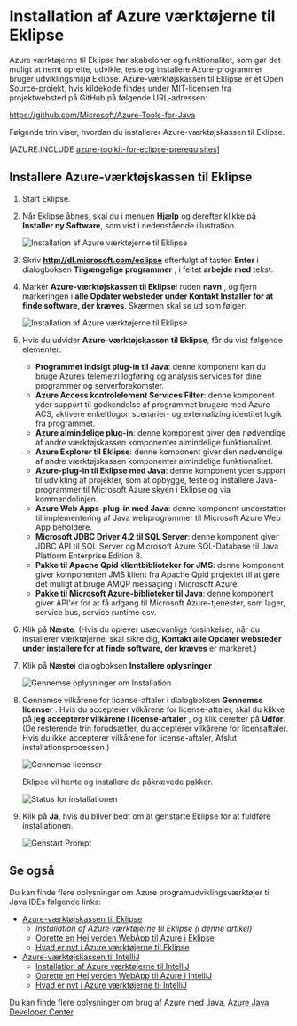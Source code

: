 <properties
    pageTitle="Installation af Azure værktøjerne til Eklipse | Microsoft Azure"
    description="Få mere at vide, hvordan du installerer Azure-værktøjskassen til Eklipse."
    services=""
    documentationCenter="java"
    authors="rmcmurray"
    manager="wpickett"
    editor=""/>

<tags
    ms.service="multiple"
    ms.workload="na"
    ms.tgt_pltfrm="multiple"
    ms.devlang="Java"
    ms.topic="article"
    ms.date="08/11/2016" 
    ms.author="robmcm"/>

<!-- Legacy MSDN URL = https://msdn.microsoft.com/library/azure/hh690946.aspx -->

# <a name="installing-the-azure-toolkit-for-eclipse"></a>Installation af Azure værktøjerne til Eklipse

Azure værktøjerne til Eklipse har skabeloner og funktionalitet, som gør det muligt at nemt oprette, udvikle, teste og installere Azure-programmer bruger udviklingsmiljø Eklipse. Azure-værktøjskassen til Eklipse er et Open Source-projekt, hvis kildekode findes under MIT-licensen fra projektwebsted på GitHub på følgende URL-adressen:

<https://github.com/Microsoft/Azure-Tools-for-Java>

Følgende trin viser, hvordan du installerer Azure-værktøjskassen til Eklipse.

[AZURE.INCLUDE [azure-toolkit-for-eclipse-prerequisites](../includes/azure-toolkit-for-eclipse-prerequisites.md)]

## <a name="to-install-the-azure-toolkit-for-eclipse"></a>Installere Azure-værktøjskassen til Eklipse

1. Start Eklipse.

1. Når Eklipse åbnes, skal du i menuen **Hjælp** og derefter klikke på **Installer ny Software**, som vist i nedenstående illustration.

    ![Installation af Azure værktøjerne til Eklipse][01]

1. Skriv **http://dl.microsoft.com/eclipse** efterfulgt af tasten **Enter** i dialogboksen **Tilgængelige programmer** , i feltet **arbejde med** tekst.

1. Markér **Azure-værktøjskassen til Eklipse**i ruden **navn** , og fjern markeringen i **alle Opdater websteder under Kontakt Installer for at finde software, der kræves**. Skærmen skal se ud som følger:

    ![Installation af Azure værktøjerne til Eklipse][02]

1. Hvis du udvider **Azure-værktøjskassen til Eklipse**, får du vist følgende elementer:

    * **Programmet indsigt plug-in til Java**: denne komponent kan du bruge Azures telemetri logføring og analysis services for dine programmer og serverforekomster.
    * **Azure Access kontrolelement Services Filter**: denne komponent yder support til godkendelse af programmet brugere med Azure ACS, aktivere enkeltlogon scenarier- og externalizing identitet logik fra programmet.
    * **Azure almindelige plug-in**: denne komponent giver den nødvendige af andre værktøjskassen komponenter almindelige funktionalitet.
    * **Azure Explorer til Eklipse**: denne komponent giver den nødvendige af andre værktøjskassen komponenter almindelige funktionalitet.
    * **Azure-plug-in til Eklipse med Java**: denne komponent yder support til udvikling af projekter, som at opbygge, teste og installere Java-programmer til Microsoft Azure skyen i Eklipse og via kommandolinjen.
    * **Azure Web Apps-plug-in med Java**: denne komponent understøtter til implementering af Java webprogrammer til Microsoft Azure Web App beholdere.
    * **Microsoft JDBC Driver 4.2 til SQL Server**: denne komponent giver JDBC API til SQL Server og Microsoft Azure SQL-Database til Java Platform Enterprise Edition 8.
    * **Pakke til Apache Qpid klientbiblioteker for JMS**: denne komponent giver komponenten JMS klient fra Apache Qpid projektet til at gøre det muligt at bruge AMQP messaging i Microsoft Azure.
    * **Pakke til Microsoft Azure-biblioteker til Java**: denne komponent giver API'er for at få adgang til Microsoft Azure-tjenester, som lager, service bus, service runtime osv.

1. Klik på **Næste**. (Hvis du oplever usædvanlige forsinkelser, når du installerer værktøjerne, skal sikre dig, **Kontakt alle Opdater websteder under installere for at finde software, der kræves** er markeret.)

1. Klik på **Næste**i dialogboksen **Installere oplysninger** .

    ![Gennemse oplysninger om Installation][03]

1. Gennemse vilkårene for license-aftaler i dialogboksen **Gennemse licenser** . Hvis du accepterer vilkårene for license-aftaler, skal du klikke på **jeg accepterer vilkårene i license-aftaler** , og klik derefter på **Udfør**. (De resterende trin forudsætter, du accepterer vilkårene for licensaftaler. Hvis du ikke accepterer vilkårene for license-aftaler, Afslut installationsprocessen.)

    ![Gennemse licenser][04]

    Eklipse vil hente og installere de påkrævede pakker.

    ![Status for installationen][05]

1. Klik på **Ja**, hvis du bliver bedt om at genstarte Eklipse for at fuldføre installationen.

    ![Genstart Prompt][06]

## <a name="see-also"></a>Se også

Du kan finde flere oplysninger om Azure programudviklingsværktøjer til Java IDEs følgende links:

- [Azure-værktøjskassen til Eklipse]
  - *Installation af Azure værktøjerne til Eklipse (i denne artikel)*
  - [Oprette en Hej verden WebApp til Azure i Eklipse]
  - [Hvad er nyt i Azure værktøjerne til Eklipse]
- [Azure-værktøjskassen til IntelliJ]
  - [Installation af Azure værktøjerne til IntelliJ]
  - [Oprette en Hej verden WebApp til Azure i IntelliJ]
  - [Hvad er nyt i Azure værktøjerne til IntelliJ]

Du kan finde flere oplysninger om brug af Azure med Java, [Azure Java Developer Center].

<!-- URL List -->

[Azure-værktøjskassen til Eklipse]: ./azure-toolkit-for-eclipse.md
[Azure-værktøjskassen til IntelliJ]: ./azure-toolkit-for-intellij.md
[Oprette en Hej verden WebApp til Azure i Eklipse]: ./app-service-web/app-service-web-eclipse-create-hello-world-web-app.md
[Oprette en Hej verden WebApp til Azure i IntelliJ]: ./app-service-web/app-service-web-intellij-create-hello-world-web-app.md
[Installing the Azure Toolkit for Eclipse]: ./azure-toolkit-for-eclipse-installation.md
[Installation af Azure værktøjerne til IntelliJ]: ./azure-toolkit-for-intellij-installation.md
[Hvad er nyt i Azure værktøjerne til Eklipse]: ./azure-toolkit-for-eclipse-whats-new.md
[Hvad er nyt i Azure værktøjerne til IntelliJ]: ./azure-toolkit-for-intellij-whats-new.md

[Azure Java Developer Center]: https://azure.microsoft.com/develop/java/

<!-- IMG List -->

[01]: ./media/azure-toolkit-for-eclipse-installation/eclipse-installation-01.png
[02]: ./media/azure-toolkit-for-eclipse-installation/eclipse-installation-02.png
[03]: ./media/azure-toolkit-for-eclipse-installation/eclipse-installation-03.png
[04]: ./media/azure-toolkit-for-eclipse-installation/eclipse-installation-04.png
[05]: ./media/azure-toolkit-for-eclipse-installation/eclipse-installation-05.png
[06]: ./media/azure-toolkit-for-eclipse-installation/eclipse-installation-06.png

